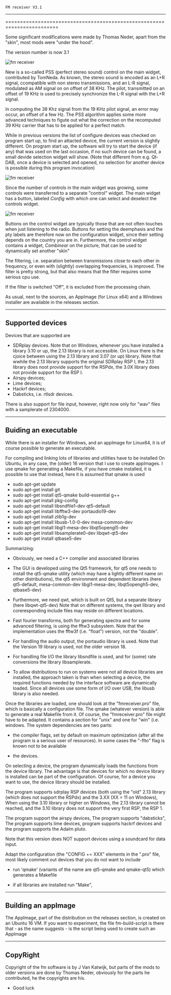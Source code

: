 
    FM receiver V3.1
-------------------------

========================================================================

Some significant modifications were made by Thomas Neder, apart from the
"skin", most mods were "under the hood". 

The version number is now 3.1

![fm receiver](/fm-mainwidget.png?raw=true)

New is a so-called PSS (perfect stereo sound) control on the main widget,
contributed by TomNeda.
As known, the stereo sound is encoded as an L+R signal, ccompatible with 
non stereo transmissions, and an L-R signal, modulated as AM signal on
on offset of 38 KHz. The pilot, transmitted on an offset of 19 KHz
is used to precisely synchronize the L-R signal with the L+R signal.

In computing the 38 Khz signal from the 19 KHz pilot signal, an error
may occur, an offset of a few Hz. The PSS algorithm applies some
more advanced techniques to figute out what the correction on the recomputed
39 KHz carrier that has to be applied for a perfect match.

While in previous versions the list of configure devices was
checked on program start up, to find an attacted device, the
current version is slightly different.
On program start up, the software will try to start the device
(if any) that was used on the last occasion, if no such device
can be found, a small devide selection widget will show.
(Note that different from e.g. Qt-DAB, once a device is selected
and opened, no selection for another device is possible
during this program invocation)

![fm receiver](/fm-deviceselectwidget.png?raw=true)

Since the number of controls in the main widget was growing,
some controls were  transferred to a separate "control" widget.
The main widget has a button, labeled *Config* with which one can select
and deselect the controls widget.


![fm receiver](/fm-configwidget.png?raw=true)

Buttons on the control widget are typically those that are not
often touches when just listening to the radio.
Buttons for setting the deemphasis and the pty labels are therefore now
on the configuration widget, since their setting depends on the country
you are in.
Furthermore, the control widget contains a widget, *Combinear* on the
picture, that can be used to dynamically set another "skin"

The filtering, i.e. separation between transmissions close to each other
in frequency, or even with (slightly) overlapping frequencies,
is improved.
The filter is pretty strong, but that also means that the filter requires
some serious cpu use.

If the filter is switched "Off", it is excluded from the processing chain.

As usual, next to the sources, an AppImage (for Linux x64) and a Windows
installer are available in the releases section.

-------------------------------------------------------------------------
Supported devices
-------------------------------------------------------------------------

Devices that are supported are
 * SDRplay devices. Note that on Windows, whenever you have installed a library 3.10 or up, the 2.13 library is not accessible. On Linux there is the
cjoice between using the 2.13 library and 3.07 (or up) library. Note that
wwhile the 2.13 library supports the original SDRplay RSP I, the 2.13
library does noot provide support for the RSPdx, the 3.0X library
does not provide support for the RSP I.
 * Airspy devices;
 * Lime devices;
 * Hackrf devices;
 * Dabsticks, i.e. rtlsdr devices.

There is also support for file input, however, right now only for
"wav" files with a samplerate of 2304000.

------------------------------------------------------------------------
Buiding an executable
------------------------------------------------------------------------

While there is an installer for Windows, and an appImage for Linux64,
it is of course possible to generate an executable.

For compiling and linking lots of libraries and utilities
have to be installed
On Ubuntu, in any case, the (older) 16 version that I use to
create appImages. I use qmake for generating a Makefile,
if you have cmake installed, it is possible to use that instead,
here it is assumed that qmake is used

- sudo apt-get update
- sudo apt-get install git
- sudo apt-get install qt5-qmake build-essential g++
- sudo apt-get install pkg-config
- sudo apt-get install libsndfile1-dev qt5-default
- sudo apt-get install libfftw3-dev portaudio19-dev 
- sudo apt-get install zlib1g-dev 
- sudo apt-get install libusb-1.0-0-dev mesa-common-dev
- sudo apt-get install libgl1-mesa-dev libqt5opengl5-dev
- sudo apt-get install libsamplerate0-dev libqwt-qt5-dev
- sudo apt-get install qtbase5-dev

Summarizing:

-  Obviously, we need a C++ compiler and associated libraries

-  The GUI is developed using the Qt5 framework, for qt5 one needs
to install the qt5-qmake utility (which may have a lightly different
name on other distributions), the qt5 environment and dependent
libraries (here qt5-default, mesa-common-dev libgl1-mesa-dev,
libqt5opengh5-dev, qtbase5-dev)

- Furthermore, we need qwt, which is built on Qt5, but a separate library
(here libqwt-qt5-dev)
Note that on different systems, the qwt library and coreresponding include 
files may reside on different locations.

- Fast fourier transforms, both for generating spectra and for some
advanced filtering, is using the fftw3 subsystem. Note that the 
implementation uses the fftw3f (i.e. "float") version, not the "double".

- For handling the audio output, the portaudio library is used. Note that
the Version 19 library is used, not the older version 18.

- For handling file I/O the library libsndfile is used, and for
(some) rate conversions the library libsamplerate.

- To allow distributions to run on systems were not all device
libraries are installed, the approach taken is than when selecting
a device, the required functions needed by the interface software
are dynamically loaded. Since all devices use some form
of I/O over USB, the libusb library is also needed.

Once the libraries are loaded, one should look at the "fmreceiver.pro"
file, which is basically a configuration file. The qmake (whatever
version) is able to generate a real Makefile from it.
Of course, the "fmreceiver.pro" file might have to be adapted.
It contains a section for "unix" and one for "win" (i.e. windows.
The system dependencies are two parts:

 - the compiler flags, set by default on maximum optimization (after
all the program is a serious user of resources). In some cases the
"-flto" flag is known not to be available

 - the devices.

On selecting a device, the program dynamically loads the functions
from the device  library. The advantage is that devices for which
no device library is installed can be part of the configuration.
Of course, for a device you want to use, the device library should
be installed.

The program supports sdrplay RSP devices
(both using the "old" 2.13 library (which does not support the RSPdx)
and the 3.XX (XX = 11 on Windows), When using the 3.10 library or
higher on Windows, the 2.13 library cannot be reached, and the 3.10
library does not support the very first RSP, the RSP 1.

The program support the airspy devices, The program supports "dabsticks",
The program supports lime devices, program supports hackrf devices and
the program supports the Adalm pluto.

Note that this version does NOT support devices using a soundcard
for data input.

 Adapt the configuration (the "CONFIG += XXX" elements in the
".pro" file, most likely comment out devices that you do not want
to include

- run 'qmake' (variants of the name are qt5-qmake and qmake-qt5)
which generates a Makefile

- if all libraries are installed run "Make",

-----------------------------------------------------------------------
Building an appImage
----------------------------------------------------------------------

The AppImage, part of the distribution on the releases section, is
created on an Ubuntu 16 VM. If you want to experiment, the file
fm-build-script is there that - as the name suggests - is the script
being used to create such an AppImage

--------------------------------------------------------------------------
CopyRight
--------------------------------------------------------------------------

Copyright of the fm software is by J Van Katwijk, but parts of the mods
to older versions are done by Thomas Neder, obviously for the
parts he contributed, he the copyrights are his.


-
    Good luck

